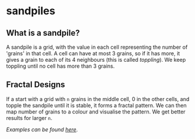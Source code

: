# sandpiles

## What is a sandpile?

A sandpile is a grid, with the value in each cell representing the number of 'grains' in that cell.
A cell can have at most 3 grains, so if it has more, it gives a grain to each of its 4 neighbours (this is called *toppling*).
We keep toppling until no cell has more than 3 grains.

## Fractal Designs

If a start with a grid with `n` grains in the middle cell, 0 in the other cells, and topple the sandpile until it is stable, it forms a fractal pattern.
We can then map number of grains to a colour and visualise the pattern. We get better results for larger `n`.

_Examples can be found [here](https://github.com/ameykusurkar/sandpiles/tree/master/sandpile_images)_.
